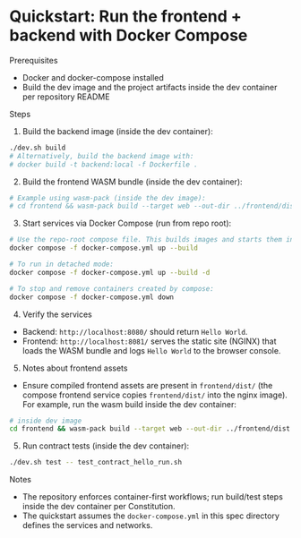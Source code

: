 # Quickstart: Run the frontend + backend with Docker Compose

Prerequisites

- Docker and docker-compose installed
- Build the dev image and the project artifacts inside the dev container per repository README

Steps

1. Build the backend image (inside the dev container):

```bash
./dev.sh build
# Alternatively, build the backend image with:
# docker build -t backend:local -f Dockerfile .
```

2. Build the frontend WASM bundle (inside the dev container):

```bash
# Example using wasm-pack (inside the dev image):
# cd frontend && wasm-pack build --target web --out-dir ../frontend/dist
```

3. Start services via Docker Compose (run from repo root):

```bash
# Use the repo-root compose file. This builds images and starts them in the foreground.
docker compose -f docker-compose.yml up --build

# To run in detached mode:
docker compose -f docker-compose.yml up --build -d

# To stop and remove containers created by compose:
docker compose -f docker-compose.yml down
```

4. Verify the services

- Backend: `http://localhost:8080/` should return `Hello World`.
- Frontend: `http://localhost:8081/` serves the static site (NGINX) that loads the WASM bundle and logs `Hello World` to the browser console.

5. Notes about frontend assets

- Ensure compiled frontend assets are present in `frontend/dist/` (the compose frontend service copies `frontend/dist/` into the nginx image). For example, run the wasm build inside the dev container:

```bash
# inside dev image
cd frontend && wasm-pack build --target web --out-dir ../frontend/dist
```


5. Run contract tests (inside the dev container):

```bash
./dev.sh test -- test_contract_hello_run.sh
```

Notes

- The repository enforces container-first workflows; run build/test steps inside the dev container per Constitution.
- The quickstart assumes the `docker-compose.yml` in this spec directory defines the services and networks.
